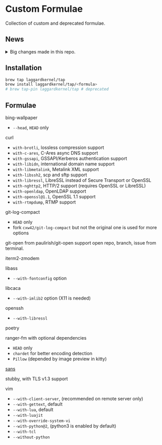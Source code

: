 # Custom Formulae
Collection of custom and deprecated formulae.

## News

<details>
  <summary>Big changes made in this repo.</summary>

- 08-30-2019
  - Formulae with option `--with-openssl@1.1` is being removed cause formulae
      from Homebrew-core are moving to openssl@1.1.

</details>

## Installation

```bash
brew tap laggardkernel/tap
brew install laggardkernel/tap/<formula>
# brew tap-pin laggardkernel/tap # deprecated
```

## Formulae
bing-wallpaper
- `--head`, `HEAD` only

curl
- `with-brotli`, lossless compression support
- `with-c-ares`, C-Ares async DNS support
- `with-gssapi`, GSSAPI/Kerberos authentication support
- `with-libidn`, international domain name support
- `with-libmetalink`, Metalink XML support
- `with-libssh2`, scp and sftp support
- `with-libressl`, LibreSSL instead of Secure Transport or OpenSSL
- `with-nghttp2`, HTTP/2 support (requires OpenSSL or LibreSSL)
- `with-openldap`, OpenLDAP support
- `with-openssl@1.1`, OpenSSL 1.1 support
- `with-rtmpdump`, RTMP support

git-log-compact
- `HEAD` only
- fork `cxw42/git-log-compact` but not the original one is used for more options

git-open from paulirish/git-open support open repo, branch, issue from terminal.

iterm2-zmodem

libass
- `--with-fontconfig` option

libcaca
- `--with-imlib2` option (X11 is needed)

openssh
- `--with-libressl`

poetry

ranger-fm with optional dependencies
- `HEAD` only
- `chardet` for better encoding detection
- `Pillow` (depended by image preview in kitty)

[sans](https://github.com/puxxustc/sans)

stubby, with TLS v1.3 support

vim
- `--with-client-server`, (recommended on remote server only)
- `--with-gettext`, default
- `--with-lua`, default
- `--with-luajit`
- `--with-override-system-vi`
- `--with-python@2`, (python3 is enabled by default)
- `--with-tcl`
- `--without-python`
